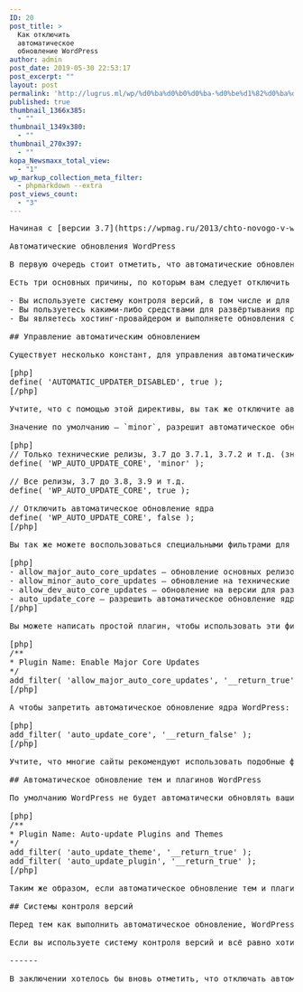 ```yaml
---
ID: 20
post_title: >
  Как отключить
  автоматическое
  обновление WordPress
author: admin
post_date: 2019-05-30 22:53:17
post_excerpt: ""
layout: post
permalink: 'http://lugrus.ml/wp/%d0%ba%d0%b0%d0%ba-%d0%be%d1%82%d0%ba%d0%bb%d1%8e%d1%87%d0%b8%d1%82%d1%8c-%d0%b0%d0%b2%d1%82%d0%be%d0%bc%d0%b0%d1%82%d0%b8%d1%87%d0%b5%d1%81%d0%ba%d0%be%d0%b5-%d0%be%d0%b1%d0%bd%d0%be%d0%b2%d0%bb.html'
published: true
thumbnail_1366x385:
  - ""
thumbnail_1349x380:
  - ""
thumbnail_270x397:
  - ""
kopa_Newsmaxx_total_view:
  - "1"
wp_markup_collection_meta_filter:
  - phpmarkdown --extra
post_views_count:
  - "3"
---
```

<pre class='wp-markup-collection'>
Начиная с [версии 3.7](https://wpmag.ru/2013/chto-novogo-v-wordpress-3-7/) ядро WordPress обновляется автоматически, без участия пользователей. Есть ряд ситуаций, по которой подобные обновления не желательны, и в этой статье мы рассмотрим несколько способов отключить автоматическое обновление WordPress.

Автоматические обновления WordPress

В первую очередь стоит отметить, что автоматические обновления (по умолчанию) касаются лишь технических релизов — это те, которые устраняют некоторые критические ошибки и уязвимости WordPress. Пропускать подобные обновления не безопасно и крайне не рекомендуется, а система отката сможет восстановить вашу прежнюю версию, в случае каких-либо сбоев при попытке обновления.

Есть три основных причины, по которым вам следует отключить автоматическое обновление WordPress:

- Вы используете систему контроля версий, в том числе и для обновлений
- Вы пользуетесь какими-либо средствами для развёртывания проектов на удалённых серверах, например Capistrano или SaltStack
- Вы являетесь хостинг-провайдером и выполняете обновления самостоятельно и вовремя для всех ваших клиентов

## Управление автоматическим обновлением

Существует несколько констант, для управления автоматическими обновлениями в WordPress, их вы можете устанавливать в файле конфигурации wp-config.php. Например, чтобы полностью отключить механизм автоматических обновлений, используйте константу `AUTOMATIC_UPDATER_DISABLED`:

[php]
define( 'AUTOMATIC_UPDATER_DISABLED', true );
[/php]

Учтите, что с помощью этой директивы, вы так же отключите автоматические обновления языковых пакетов, тем и плагинов, если они включены. С помощью константы `WP_AUTO_UPDATE_CORE`, вы можете управлять автоматическим обновлением ядра WordPress.

Значение по умолчанию — `minor`, разрешит автоматическое обновление только на технические релизы, например с 3.7 на 3.7.1 и на 3.7.2, но не на 3.8, 3.9 и т.д. Значением `false` вы можете полностью отключить автоматическое обновление ядра, а значением `true` вы можете включить автоматическое обновление для всех релизов (а не только технических):

[php]
// Только технические релизы, 3.7 до 3.7.1, 3.7.2 и т.д. (значение по умолчанию)
define( 'WP_AUTO_UPDATE_CORE', 'minor' );

// Все релизы, 3.7 до 3.8, 3.9 и т.д.
define( 'WP_AUTO_UPDATE_CORE', true );

// Отключить автоматическое обновление ядра
define( 'WP_AUTO_UPDATE_CORE', false );
[/php]

Вы так же можете воспользоваться специальными фильтрами для управления автоматическими обновлениями ядра:

[php]
- allow_major_auto_core_updates — обновление основных релизов (с 3.7 на 3.8)
- allow_minor_auto_core_updates — обновление на технические релизы (с 3.7 на 3.7.1 и 3.7.2)
- allow_dev_auto_core_updates — обновление на версии для разработчиков (с 3.7-RC до 3.7-RC2)
- auto_update_core — разрешить автоматическое обновление ядра
[/php]

Вы можете написать простой плагин, чтобы использовать эти фильтры на вашем сайте. Например, чтобы разрешить обновление основных релизов:

[php]
/**
* Plugin Name: Enable Major Core Updates
*/
add_filter( 'allow_major_auto_core_updates', '__return_true' );
[/php]

А чтобы запретить автоматическое обновление ядра WordPress:

[php]
add_filter( 'auto_update_core', '__return_false' );
[/php]

Учтите, что многие сайты рекомендуют использовать подобные фильтры в файле functions.php вашей активной темы. Мы советуем вам **этого не делать**, поскольку это не даёт никаких преимуществ, а этот файл перестанет исполняться, если вдруг вы решите изменить тему вашего сайта. Подробнее в [статье про functions.php](https://wpmag.ru/2014/functions-php/).

## Автоматическое обновление тем и плагинов WordPress

По умолчанию WordPress не будет автоматически обновлять ваши темы и плагины, но это можно легко изменить с помощью фильтров **auto_update_theme** и **auto_update_plugin**:

[php]
/**
* Plugin Name: Auto-update Plugins and Themes
*/
add_filter( 'auto_update_theme', '__return_true' );
add_filter( 'auto_update_plugin', '__return_true' );
[/php]

Таким же образом, если автоматическое обновление тем и плагинов включено, вы можете легко его отключить используя вспомогательную функцию `__return_false`.

## Системы контроля версий

Перед тем как выполнить автоматическое обновление, WordPress выполнит поиск директорий .svn, .git, .hg и .bz — это вспомогательные директории систем контроля версий Subversion, Git, Mercurial, и Bazaar. В случае обнаружения одной из них, автоматическое обновление выполняться не будет.

Если вы используете систему контроля версий и всё равно хотите, чтобы ядро WordPress обновлялось автоматически, вы можете воспользоваться фильтром `automatic_updates_is_vcs_checkout`.

------

В заключении хотелось бы вновь отметить, что отключать автоматическое обновление ядра WordPress не рекомендуется, особенно когда речь идёт о технических релизах, которые часто содержат устранение уязвимостей. Если по какой-либо причине автоматическое обновление на вашем сайте невозможно, вы можете воспользоваться специальным плагином [Background Update Tester](http://wordpress.org/plugins/background-update-tester/), который поможет вам найти и устранить причину.
</pre>